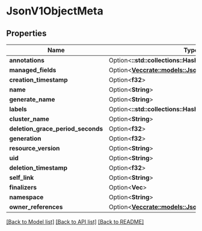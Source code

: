 # JsonV1ObjectMeta

## Properties

Name | Type | Description | Notes
------------ | ------------- | ------------- | -------------
**annotations** | Option<**::std::collections::HashMap<String, String>**> |  | [optional]
**managed_fields** | Option<[**Vec<crate::models::JsonV1ManagedFieldsEntry>**](json_V1ManagedFieldsEntry.md)> |  | [optional]
**creation_timestamp** | Option<**f32**> |  | [optional]
**name** | Option<**String**> |  | [optional]
**generate_name** | Option<**String**> |  | [optional]
**labels** | Option<**::std::collections::HashMap<String, String>**> |  | [optional]
**cluster_name** | Option<**String**> |  | [optional]
**deletion_grace_period_seconds** | Option<**f32**> |  | [optional]
**generation** | Option<**f32**> |  | [optional]
**resource_version** | Option<**String**> |  | [optional]
**uid** | Option<**String**> |  | [optional]
**deletion_timestamp** | Option<**f32**> |  | [optional]
**self_link** | Option<**String**> |  | [optional]
**finalizers** | Option<**Vec<String>**> |  | [optional]
**namespace** | Option<**String**> |  | [optional]
**owner_references** | Option<[**Vec<crate::models::JsonV1OwnerReference>**](json_V1OwnerReference.md)> |  | [optional]

[[Back to Model list]](../README.md#documentation-for-models) [[Back to API list]](../README.md#documentation-for-api-endpoints) [[Back to README]](../README.md)


